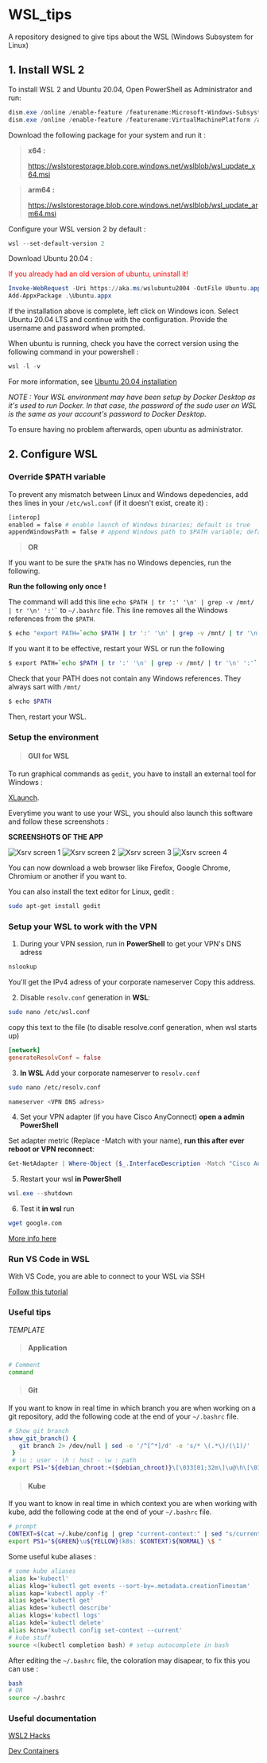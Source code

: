 # WSL_tips
A repository designed to give tips about the WSL (Windows Subsystem for Linux)

## 1. Install WSL 2

To install WSL 2 and Ubuntu 20.04, Open PowerShell as Administrator and run:

``` powershell
dism.exe /online /enable-feature /featurename:Microsoft-Windows-Subsystem-Linux /all /norestart
dism.exe /online /enable-feature /featurename:VirtualMachinePlatform /all /norestart
```
Download the following package for your system and run it : 

> **x64 :**
>
> https://wslstorestorage.blob.core.windows.net/wslblob/wsl_update_x64.msi

> **arm64 :**
>
> https://wslstorestorage.blob.core.windows.net/wslblob/wsl_update_arm64.msi

Configure your WSL version 2 by default :

``` powershell
wsl --set-default-version 2
```

Download Ubuntu 20.04 :

<span style="color:red">If you already had an old version of ubuntu, uninstall it!</span>

``` powershell
Invoke-WebRequest -Uri https://aka.ms/wslubuntu2004 -OutFile Ubuntu.appx -UseBasicParsing
Add-AppxPackage .\Ubuntu.appx
```

If the installation above is complete, left click on Windows icon. Select Ubuntu 20.04 LTS and continue with the configuration. Provide the username and password when prompted.

When ubuntu is running, check you have the correct version using the following command in your powershell :

``` powershell
wsl -l -v
```
For more information, see [Ubuntu 20.04 installation](https://ripon-banik.medium.com/how-to-install-wsl2-offline-b470ab6eaf0e)


*NOTE : Your WSL environment may have been setup by Docker Desktop as it's used to run Docker. In that case, the password of the sudo user on WSL is the same as your account's password to Docker Desktop.*

To ensure having no problem afterwards, open ubuntu as administrator.

## 2. Configure WSL

### Override $PATH variable

To prevent any mismatch between Linux and Windows depedencies, add thes lines in your ```/etc/wsl.conf``` (if it doesn't exist, create it) :

```sh
[interop]
enabled = false # enable launch of Windows binaries; default is true
appendWindowsPath = false # append Windows path to $PATH variable; default is true
```

> **OR**

If you want to be sure the ```$PATH``` has no Windows depencies, run the following.

**Run the following only once !**

The command will add this line ``` echo $PATH | tr ':' '\n' | grep -v /mnt/ | tr '\n' ':'` ``` to ```~/.bashrc``` file. This line removes all the Windows references from the ```$PATH```.
``` bash
$ echo "export PATH=`echo $PATH | tr ':' '\n' | grep -v /mnt/ | tr '\n' ':'`" >> ~/.bashrc
```

If you want it to be effective, restart your WSL or run the following
``` bash
$ export PATH=`echo $PATH | tr ':' '\n' | grep -v /mnt/ | tr '\n' ':'`
```

Check that your PATH does not contain any Windows references. They always sart with ```/mnt/```
``` bash
$ echo $PATH
```

Then, restart your WSL.

### Setup the environment

> #### GUI for WSL

To run graphical commands as ```gedit```, you have to install an external tool for Windows : 

[XLaunch](https://sourceforge.net/projects/vcxsrv/).

Everytime you want to use your WSL, you should also launch this software and follow these screenshots :

**SCREENSHOTS OF THE APP**

![Xsrv screen 1](./Ressources/Xserver_1.png)
![Xsrv screen 2](./Ressources/Xserver_2.png)
![Xsrv screen 3](./Ressources/Xserver_3.png)
![Xsrv screen 4](./Ressources/Xserver_4.png)

You can now download a web browser like Firefox, Google Chrome, Chromium or another if you want to.

You can also install the text editor for Linux, gedit :
``` bash
sudo apt-get install gedit
```

### Setup your WSL to work with the VPN

1. During your VPN session, run in **PowerShell** to get your VPN's DNS adress
``` powershell
nslookup
```
You'll get the IPv4 adress of your corporate nameserver Copy this address.

2. Disable ```resolv.conf``` generation in **WSL**:
``` sh
sudo nano /etc/wsl.conf
```
copy this text to the file (to disable resolve.conf generation, when wsl starts up)
```conf
[network]   
generateResolvConf = false
```
3. **In WSL** Add your corporate nameserver to ```resolv.conf```
``` sh
sudo nano /etc/resolv.conf
```
``` sh
nameserver <VPN DNS adress>
```
4. Set your VPN adapter (if you have Cisco AnyConnect) **open a admin PowerShell**

Set adapter metric (Replace -Match with your name), **run this after ever reboot or VPN reconnect**:
``` powershell
Get-NetAdapter | Where-Object {$_.InterfaceDescription -Match "Cisco AnyConnect"} | Set-NetIPInterface -InterfaceMetric 6000
```
5. Restart your wsl **in PowerShell**
``` powershell 
wsl.exe --shutdown
```
6. Test it **in wsl** run
```sh
wget google.com
```
[More info here](https://stackoverflow.com/questions/66444822/no-internet-connection-ubuntu-wsl-while-vpn)

### Run VS Code in WSL

With VS Code, you are able to connect to your WSL via SSH

[Follow this tutorial](https://code.visualstudio.com/docs/remote/wsl)

### Useful tips

*TEMPLATE*
> #### Application
``` bash
# Comment
command 
```

> #### Git
If you want to know in real time in which branch you are when working on a git repository, add the following code at the end of your ```~/.bashrc``` file.
```sh
# Show git branch
show_git_branch() {
   git branch 2> /dev/null | sed -e '/^[^*]/d' -e 's/* \(.*\)/(\1)/'
 }
 # \u : user - \h : host - \w : path
export PS1="${debian_chroot:+($debian_chroot)}\[\033[01;32m\]\u@\h\[\033[00m\]:\[\033[01;34m\]\w \[\033[31m\]\$(show_git_branch)\[\033[00m\]$\[\033[00m\] "
```

> #### Kube
If you want to know in real time in which context you are when working with kube, add the following code at the end of your ```~/.bashrc``` file.
```sh
# prompt
CONTEXT=$(cat ~/.kube/config | grep "current-context:" | sed "s/current-context: //")
export PS1="${GREEN}\u${YELLOW}(k8s: $CONTEXT)${NORMAL} \$ "
```
Some useful kube aliases :
```sh
# some kube aliases
alias k='kubectl'
alias klog='kubectl get events --sort-by=.metadata.creationTimestam'
alias kap='kubectl apply -f'
alias kget='kubectl get'
alias kdes='kubectl describe'
alias klogs='kubectl logs'
alias kdel='kubectl delete'
alias kcns='kubectl config set-context --current'
# kube stuff
source <(kubectl completion bash) # setup autocomplete in bash
```

After editing the ```~/.bashrc``` file, the coloration may disapear, to fix this you can use :
```sh
bash
# OR
source ~/.bashrc
```
### Useful documentation

[WSL2 Hacks](https://github.com/shayne/wsl2-hacks)

[Dev Containers](https://code.visualstudio.com/docs/remote/containers)
